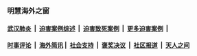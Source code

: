 
### 明慧海外之窗

####  [武汉肺炎](indexes/365.md?t=06232000) &nbsp;|&nbsp;  [迫害案例综述](indexes/328.md?t=06232000) &nbsp;|&nbsp; [迫害致死案例](indexes/277.md?t=06232000)  &nbsp;|&nbsp; [更多迫害案例](indexes/81.md?t=06232000)  &nbsp;|&nbsp; 
####  [时事评论](indexes/19.md?t=06232000) &nbsp;|&nbsp; [海外简讯](indexes/245.md?t=06232000)&nbsp;|&nbsp;  [社会支持](indexes/140.md?t=06232000) &nbsp;|&nbsp; [褒奖决议](indexes/282.md?t=06232000) &nbsp;|&nbsp; [社区报道](indexes/91.md?t=06232000)  &nbsp;|&nbsp; [天人之间](indexes/78.md?t=06232000) 


